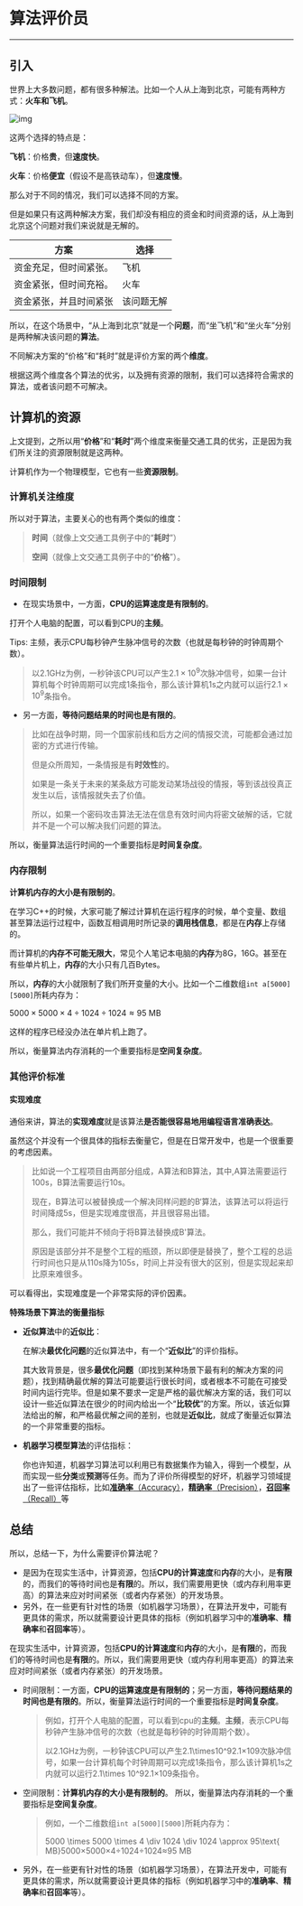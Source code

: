 # 算法评价员

---

## 引入

世界上大多数问题，都有很多种解法。比如一个人从上海到北京，可能有两种方式：**火车和飞机**。

![img](https://staticcdn.boyuai.com/user-assets/5085/Co8nuXV2wPe7xW5xHdVmqV/%E5%BC%95%E5%85%A5.png!png)

这两个选择的特点是：

**飞机**：价格**贵**，但**速度快**。

**火车**：价格**便宜**（假设不是高铁动车），但**速度慢**。

那么对于不同的情况，我们可以选择不同的方案。

但是如果只有这两种解决方案，我们却没有相应的资金和时间资源的话，从上海到北京这个问题对我们来说就是无解的。

| 方案                   | 选择       |
| ---------------------- | ---------- |
| 资金充足，但时间紧张。 | 飞机       |
| 资金紧张，但时间充裕。 | 火车       |
| 资金紧张，并且时间紧张 | 该问题无解 |

所以，在这个场景中，“从上海到北京”就是一个**问题**，而“坐飞机”和“坐火车”分别是两种解决该问题的**算法**。

不同解决方案的“价格”和“耗时”就是评价方案的两个**维度**。

根据这两个维度各个算法的优劣，以及拥有资源的限制，我们可以选择符合需求的算法，或者该问题不可解决。





## 计算机的资源

上文提到，之所以用“**价格**”和“**耗时**”两个维度来衡量交通工具的优劣，正是因为我们所关注的资源限制就是这两种。

计算机作为一个物理模型，它也有一些**资源限制**。

### 计算机关注维度

所以对于算法，主要关心的也有两个类似的维度：

> **时间**（就像上文交通工具例子中的“**耗时**”）
>
> **空间**（就像上文交通工具例子中的“**价格**”）。

### 时间限制

- 在现实场景中，一方面，**CPU的运算速度是有限制的**。

打开个人电脑的配置，可以看到CPU的**主频**。

Tips: 主频，表示CPU每秒钟产生脉冲信号的次数（也就是每秒钟的时钟周期个数）。

> 以2.1GHz为例，一秒钟该CPU可以产生$2.1\times10^9$次脉冲信号，如果一台计算机每个时钟周期可以完成1条指令，那么该计算机1s之内就可以运行$2.1\times 10^9$条指令。

- 另一方面，**等待问题结果的时间也是有限的**。

> 比如在战争时期，同一个国家前线和后方之间的情报交流，可能都会通过加密的方式进行传输。
>
> 但是众所周知，一条情报是有**时效性**的。
>
> 如果是一条关于未来的某条敌方可能发动某场战役的情报，等到该战役真正发生以后，该情报就失去了价值。
>
> 所以，如果一个密码攻击算法无法在信息有效时间内将密文破解的话，它就并不是一个可以解决我们问题的算法。

所以，衡量算法运行时间的一个重要指标是**时间复杂度**。

### 内存限制

**计算机内存的大小是有限制的**。

在学习C++的时候，大家可能了解过计算机在运行程序的时候，单个变量、数组甚至算法运行过程中，函数互相调用时所记录的**调用栈信息**，都是在**内存**上存储的。 

而计算机的**内存不可能无限大**，常见个人笔记本电脑的**内存**为8G，16G。甚至在有些单片机上，**内存**的大小只有几百Bytes。



所以，**内存**的大小就限制了我们所开变量的大小。比如一个二维数组`int a[5000][5000]`所耗内存为：



$5000 \times 5000 \times 4 \div 1024 \div 1024 \approx 95\text{ MB}$

这样的程序已经没办法在单片机上跑了。

所以，衡量算法内存消耗的一个重要指标是**空间复杂度**。





### 其他评价标准

#### 实现难度

通俗来讲，算法的**实现难度**就是该算法**是否能很容易地用编程语言准确表达**。

虽然这个并没有一个很具体的指标去衡量它，但是在日常开发中，也是一个很重要的考虑因素。

> 比如说一个工程项目由两部分组成，A算法和B算法，其中,A算法需要运行100s，B算法需要运行10s。
>
> 现在，B算法可以被替换成一个解决同样问题的B‘算法，该算法可以将运行时间降成5s，但是实现难度很高，并且很容易出错。
>
> 那么，我们可能并不倾向于将B算法替换成B'算法。
>
> 原因是该部分并不是整个工程的瓶颈，所以即便是替换了，整个工程的总运行时间也只是从110s降为105s，时间上并没有很大的区别，但是实现起来却比原来难很多。

可以看得出，实现难度是一个非常实际的评价因素。

**特殊场景下算法的衡量指标**

- **近似算法**中的**近似比**：

  在解决**最优化问题**的近似算法中，有一个“**近似比**”的评价指标。

  其大致背景是，很多**最优化问题**（即找到某种场景下最有利的解决方案的问题），找到精确最优解的算法可能要运行很长时间，或者根本不可能在可接受时间内运行完毕。但是如果不要求一定是严格的最优解决方案的话，我们可以设计一些近似算法在很少的时间内给出一个“**比较优**”的方案。所以，该近似算法给出的解，和严格最优解之间的差别，也就是**近似比**，就成了衡量近似算法的一个非常重要的指标。

- **机器学习模型算法**的评估指标：

  你也许知道，机器学习算法可以利用已有数据集作为输入，得到一个模型，从而实现一些**分类**或**预测**等任务。而为了评价所得模型的好坏，机器学习领域提出了一些评估指标，比如[**准确率**（Accuracy）](http://bookshadow.com/weblog/2014/06/10/precision-recall-f-measure/)，[**精确率**（Precision）](http://bookshadow.com/weblog/2014/06/10/precision-recall-f-measure/)，[**召回率**（Recall）](http://bookshadow.com/weblog/2014/06/10/precision-recall-f-measure/)等



## 总结

所以，总结一下，为什么需要评价算法呢？

- 是因为在现实生活中，计算资源，包括**CPU的计算速度**和**内存**的大小，是**有限**的，而我们的等待时间也是**有限**的。所以，我们需要用更快（或内存利用率更高）的算法来应对时间紧张（或者内存紧张）的开发场景。
- 另外，在一些更有针对性的场景（如机器学习场景），在算法开发中，可能有更具体的需求，所以就需要设计更具体的指标（例如机器学习中的**准确率**、**精确率**和**召回率**等）。



在现实生活中，计算资源，包括**CPU的计算速度**和**内存**的大小，是**有限**的，而我们的等待时间也是**有限**的。所以，我们需要用更快（或内存利用率更高）的算法来应对时间紧张（或者内存紧张）的开发场景。

- 时间限制：一方面，**CPU的运算速度是有限制的**；另一方面，**等待问题结果的时间也是有限的**。所以，衡量算法运行时间的一个重要指标是**时间复杂度**。

  > 例如，打开个人电脑的配置，可以看到cpu的**主频**。**主频**，表示CPU每秒钟产生脉冲信号的次数（也就是每秒钟的时钟周期个数）。
  >
  > 以2.1GHz为例，一秒钟该CPU可以产生2.1\times10^92.1×109次脉冲信号，如果一台计算机每个时钟周期可以完成1条指令，那么该计算机1s之内就可以运行2.1\times 10^92.1×109条指令。

- 空间限制：**计算机内存的大小是有限制的**。 所以，衡量算法内存消耗的一个重要指标是**空间复杂度**。

  > 例如，一个二维数组`int a[5000][5000]`所耗内存为：
  >
  > 5000 \times 5000 \times 4 \div 1024 \div 1024 \approx 95\text{ MB}5000×5000×4÷1024÷1024≈95 MB

- 另外，在一些更有针对性的场景（如机器学习场景），在算法开发中，可能有更具体的需求，所以就需要设计更具体的指标（例如机器学习中的**准确率**、**精确率**和**召回率**等）。